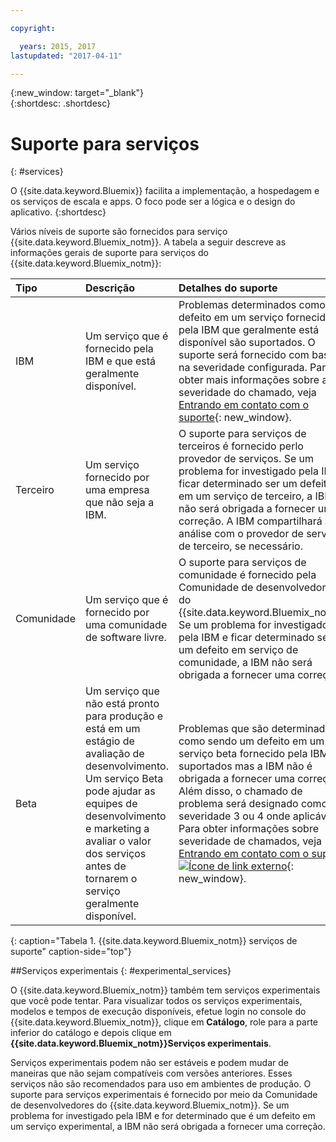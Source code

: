 ```yaml
---

copyright:

  years: 2015, 2017
lastupdated: "2017-04-11"

---
```


{:new_window: target="_blank"}  
{:shortdesc: .shortdesc}


# Suporte para serviços
{: #services}

O {{site.data.keyword.Bluemix}} facilita a implementação, a hospedagem e os serviços de escala e apps. O foco pode ser a lógica e o design do aplicativo.
{:shortdesc}

Vários níveis de suporte são fornecidos para serviço {{site.data.keyword.Bluemix_notm}}. A tabela a seguir descreve as informações gerais de suporte para serviços do {{site.data.keyword.Bluemix_notm}}:

|Tipo	|Descrição	|Detalhes do suporte|
|:------|:--------------|:--------------|
|IBM	|Um serviço que é fornecido pela IBM e que está geralmente disponível.	|Problemas determinados como um defeito em um serviço fornecido pela IBM que geralmente está disponível são suportados. O suporte será fornecido com base na severidade configurada. Para obter mais informações sobre a severidade do chamado, veja [Entrando em contato com o suporte](/docs/support/index.html#contacting-bluemix-support){: new_window}.|
|Terceiro	|Um serviço fornecido por uma empresa que não seja a IBM.	|O suporte para serviços de terceiros é fornecido perlo provedor de serviços. Se um problema for investigado pela IBM e ficar determinado ser um defeito em um serviço de terceiro, a IBM não será obrigada a fornecer uma correção. A IBM compartilhará a análise com o provedor de serviços de terceiro, se necessário.|
|Comunidade	|Um serviço que é fornecido por uma comunidade de software livre.	|O suporte para serviços de comunidade é fornecido pela Comunidade de desenvolvedores do {{site.data.keyword.Bluemix_notm}}. Se um problema for investigado pela IBM e ficar determinado ser um defeito em serviço de comunidade, a IBM não será obrigada a fornecer uma correção.|
|Beta	|Um serviço que não está pronto para produção e está em um estágio de avaliação de desenvolvimento. Um serviço Beta pode ajudar as equipes de desenvolvimento e marketing a avaliar o valor dos serviços antes de tornarem o serviço geralmente disponível.	|Problemas que são determinados como sendo um defeito em um serviço beta fornecido pela IBM são suportados mas a IBM não é obrigada a fornecer uma correção. Além disso, o chamado de problema será designado como severidade 3 ou 4 onde aplicável. Para obter informações sobre severidade de chamados, veja [Entrando em contato com o suporte ![Ícone de link externo](../icons/launch-glyph.svg "Ícone de link externo")](/docs/support/index.html#contacting-bluemix-support "Ícone de link externo"){: new_window}.|
{: caption="Tabela 1.  {{site.data.keyword.Bluemix_notm}} serviços de suporte" caption-side="top"}


##Serviços experimentais
{: #experimental_services}

O {{site.data.keyword.Bluemix_notm}} também tem serviços experimentais que você pode tentar. Para visualizar todos os serviços experimentais, modelos e tempos de execução disponíveis, efetue login no console do {{site.data.keyword.Bluemix_notm}}, clique em **Catálogo**, role para a parte inferior do catálogo e depois clique em **{{site.data.keyword.Bluemix_notm}}Serviços experimentais**.

Serviços experimentais podem não ser estáveis e podem mudar de maneiras que não sejam compatíveis com versões anteriores. Esses serviços não são recomendados para uso em ambientes de produção. O suporte para serviços experimentais é fornecido por meio da Comunidade de desenvolvedores do {{site.data.keyword.Bluemix_notm}}. Se um problema for investigado pela IBM e for determinado que é um defeito em um serviço experimental, a IBM não será obrigada a fornecer uma correção.
